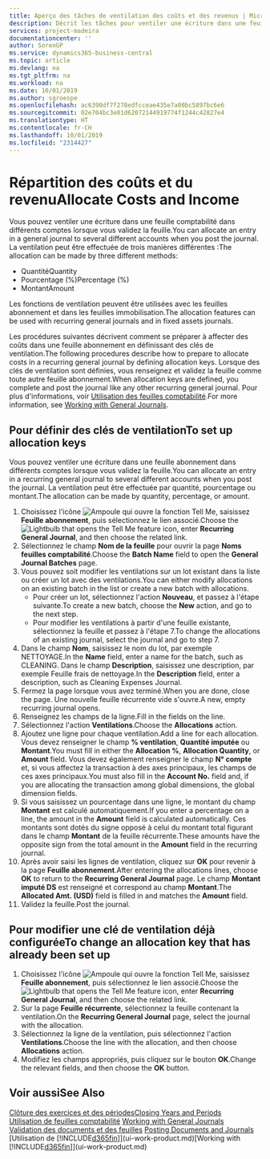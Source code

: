 ```yaml
---
title: Aperçu des tâches de ventilation des coûts et des revenus | Microsoft Docs
description: Décrit les tâches pour ventiler une écriture dans une feuille comptabilité dans différents comptes lorsque vous validez la feuille.
services: project-madeira
documentationcenter: ''
author: SorenGP
ms.service: dynamics365-business-central
ms.topic: article
ms.devlang: na
ms.tgt_pltfrm: na
ms.workload: na
ms.date: 10/01/2019
ms.author: sgroespe
ms.openlocfilehash: ac6390df7f278edfcceae435e7a00bc5897bc6e6
ms.sourcegitcommit: 02e704bc3e01d62072144919774f1244c42827e4
ms.translationtype: HT
ms.contentlocale: fr-CH
ms.lasthandoff: 10/01/2019
ms.locfileid: "2314427"
---
```

# <a name="allocate-costs-and-income"></a><span data-ttu-id="0fe96-103">Répartition des coûts et du revenu</span><span class="sxs-lookup"><span data-stu-id="0fe96-103">Allocate Costs and Income</span></span>
<span data-ttu-id="0fe96-104">Vous pouvez ventiler une écriture dans une feuille comptabilité dans différents comptes lorsque vous validez la feuille.</span><span class="sxs-lookup"><span data-stu-id="0fe96-104">You can allocate an entry in a general journal to several different accounts when you post the journal.</span></span> <span data-ttu-id="0fe96-105">La ventilation peut être effectuée de trois manières différentes :</span><span class="sxs-lookup"><span data-stu-id="0fe96-105">The allocation can be made by three different methods:</span></span>

* <span data-ttu-id="0fe96-106">Quantité</span><span class="sxs-lookup"><span data-stu-id="0fe96-106">Quantity</span></span>
* <span data-ttu-id="0fe96-107">Pourcentage (%)</span><span class="sxs-lookup"><span data-stu-id="0fe96-107">Percentage (%)</span></span>
* <span data-ttu-id="0fe96-108">Montant</span><span class="sxs-lookup"><span data-stu-id="0fe96-108">Amount</span></span>

<span data-ttu-id="0fe96-109">Les fonctions de ventilation peuvent être utilisées avec les feuilles abonnement et dans les feuilles immobilisation.</span><span class="sxs-lookup"><span data-stu-id="0fe96-109">The allocation features can be used with recurring general journals and in fixed assets journals.</span></span>
<!--You can also distribute the cost or revenue of a line to an intercompany partner when you post a sales or purchase document. When you post the document, a line will be posted in your general journal, and a corresponding line will be created in the intercompany outbox.-->

<span data-ttu-id="0fe96-110">Les procédures suivantes décrivent comment se préparer à affecter des coûts dans une feuille abonnement en définissant des clés de ventilation.</span><span class="sxs-lookup"><span data-stu-id="0fe96-110">The following procedures describe how to prepare to allocate costs in a recurring general journal by defining allocation keys.</span></span> <span data-ttu-id="0fe96-111">Lorsque des clés de ventilation sont définies, vous renseignez et validez la feuille comme toute autre feuille abonnement.</span><span class="sxs-lookup"><span data-stu-id="0fe96-111">When allocation keys are defined, you complete and post the journal like any other recurring general journal.</span></span> <span data-ttu-id="0fe96-112">Pour plus d'informations, voir [Utilisation des feuilles comptabilité](ui-work-general-journals.md).</span><span class="sxs-lookup"><span data-stu-id="0fe96-112">For more information, see [Working with General Journals](ui-work-general-journals.md).</span></span>

## <a name="to-set-up-allocation-keys"></a><span data-ttu-id="0fe96-113">Pour définir des clés de ventilation</span><span class="sxs-lookup"><span data-stu-id="0fe96-113">To set up allocation keys</span></span>
<span data-ttu-id="0fe96-114">Vous pouvez ventiler une écriture dans une feuille abonnement dans différents comptes lorsque vous validez la feuille.</span><span class="sxs-lookup"><span data-stu-id="0fe96-114">You can allocate an entry in a recurring general journal to several different accounts when you post the journal.</span></span> <span data-ttu-id="0fe96-115">La ventilation peut être effectuée par quantité, pourcentage ou montant.</span><span class="sxs-lookup"><span data-stu-id="0fe96-115">The allocation can be made by quantity, percentage, or amount.</span></span>
1. <span data-ttu-id="0fe96-116">Choisissez l'icône ![Ampoule qui ouvre la fonction Tell Me](media/ui-search/search_small.png "Dites-moi ce que vous voulez faire"), saisissez **Feuille abonnement**, puis sélectionnez le lien associé.</span><span class="sxs-lookup"><span data-stu-id="0fe96-116">Choose the ![Lightbulb that opens the Tell Me feature](media/ui-search/search_small.png "Tell me what you want to do") icon, enter **Recurring General Journal**, and then choose the related link.</span></span>
2. <span data-ttu-id="0fe96-117">Sélectionnez le champ **Nom de la feuille** pour ouvrir la page **Noms feuilles comptabilité**.</span><span class="sxs-lookup"><span data-stu-id="0fe96-117">Choose the **Batch Name** field to open the **General Journal Batches** page.</span></span>
3. <span data-ttu-id="0fe96-118">Vous pouvez soit modifier les ventilations sur un lot existant dans la liste ou créer un lot avec des ventilations.</span><span class="sxs-lookup"><span data-stu-id="0fe96-118">You can either modify allocations on an existing batch in the list or create a new batch with allocations.</span></span>
   * <span data-ttu-id="0fe96-119">Pour créer un lot, sélectionnez l'action **Nouveau**, et passez à l'étape suivante.</span><span class="sxs-lookup"><span data-stu-id="0fe96-119">To create a new batch, choose the **New** action, and go to the next step.</span></span>
   * <span data-ttu-id="0fe96-120">Pour modifier les ventilations à partir d'une feuille existante, sélectionnez la feuille et passez à l'étape 7.</span><span class="sxs-lookup"><span data-stu-id="0fe96-120">To change the allocations of an existing journal, select the journal and go to step 7.</span></span>    
4. <span data-ttu-id="0fe96-121">Dans le champ **Nom**, saisissez le nom du lot, par exemple NETTOYAGE.</span><span class="sxs-lookup"><span data-stu-id="0fe96-121">In the **Name** field, enter a name for the batch, such as CLEANING.</span></span> <span data-ttu-id="0fe96-122">Dans le champ **Description**, saisissez une description, par exemple Feuille frais de nettoyage.</span><span class="sxs-lookup"><span data-stu-id="0fe96-122">In the **Description** field, enter a description, such as Cleaning Expenses Journal.</span></span>
5. <span data-ttu-id="0fe96-123">Fermez la page lorsque vous avez terminé.</span><span class="sxs-lookup"><span data-stu-id="0fe96-123">When you are done, close the page.</span></span> <span data-ttu-id="0fe96-124">Une nouvelle feuille récurrente vide s'ouvre.</span><span class="sxs-lookup"><span data-stu-id="0fe96-124">A new, empty recurring journal opens.</span></span>
6. <span data-ttu-id="0fe96-125">Renseignez les champs de la ligne.</span><span class="sxs-lookup"><span data-stu-id="0fe96-125">Fill in the fields on the line.</span></span>
7. <span data-ttu-id="0fe96-126">Sélectionnez l'action **Ventilations**.</span><span class="sxs-lookup"><span data-stu-id="0fe96-126">Choose the **Allocations** action.</span></span>
8. <span data-ttu-id="0fe96-127">Ajoutez une ligne pour chaque ventilation.</span><span class="sxs-lookup"><span data-stu-id="0fe96-127">Add a line for each allocation.</span></span> <span data-ttu-id="0fe96-128">Vous devez renseigner le champ **% ventilation**, **Quantité imputée** ou **Montant**.</span><span class="sxs-lookup"><span data-stu-id="0fe96-128">You must fill in either the **Allocation %**, **Allocation Quantity**, or **Amount** field.</span></span> <span data-ttu-id="0fe96-129">Vous devez également renseigner le champ **N° compte** et, si vous affectez la transaction à des axes principaux, les champs de ces axes principaux.</span><span class="sxs-lookup"><span data-stu-id="0fe96-129">You must also fill in the **Account No.** field and, if you are allocating the transaction among global dimensions, the global dimension fields.</span></span>
9. <span data-ttu-id="0fe96-130">Si vous saisissez un pourcentage dans une ligne, le montant du champ **Montant** est calculé automatiquement.</span><span class="sxs-lookup"><span data-stu-id="0fe96-130">If you enter a percentage on a line, the amount in the **Amount** field is calculated automatically.</span></span> <span data-ttu-id="0fe96-131">Ces montants sont dotés du signe opposé à celui du montant total figurant dans le champ **Montant** de la feuille récurrente.</span><span class="sxs-lookup"><span data-stu-id="0fe96-131">These amounts have the opposite sign from the total amount in the **Amount** field in the recurring journal.</span></span>
10. <span data-ttu-id="0fe96-132">Après avoir saisi les lignes de ventilation, cliquez sur **OK** pour revenir à la page **Feuille abonnement**.</span><span class="sxs-lookup"><span data-stu-id="0fe96-132">After entering the allocations lines, choose **OK** to return to the **Recurring General Journal** page.</span></span> <span data-ttu-id="0fe96-133">Le champ **Montant imputé DS** est renseigné et correspond au champ **Montant**.</span><span class="sxs-lookup"><span data-stu-id="0fe96-133">The **Allocated Amt. (USD)** field is filled in and matches the **Amount** field.</span></span>
11. <span data-ttu-id="0fe96-134">Validez la feuille.</span><span class="sxs-lookup"><span data-stu-id="0fe96-134">Post the journal.</span></span>

## <a name="to-change-an-allocation-key-that-has-already-been-set-up"></a><span data-ttu-id="0fe96-135">Pour modifier une clé de ventilation déjà configurée</span><span class="sxs-lookup"><span data-stu-id="0fe96-135">To change an allocation key that has already been set up</span></span>
1. <span data-ttu-id="0fe96-136">Choisissez l'icône ![Ampoule qui ouvre la fonction Tell Me](media/ui-search/search_small.png "Dites-moi ce que vous voulez faire"), saisissez **Feuille abonnement**, puis sélectionnez le lien associé.</span><span class="sxs-lookup"><span data-stu-id="0fe96-136">Choose the ![Lightbulb that opens the Tell Me feature](media/ui-search/search_small.png "Tell me what you want to do") icon, enter **Recurring General Journal**, and then choose the related link.</span></span>
2. <span data-ttu-id="0fe96-137">Sur la page **Feuille récurrente**, sélectionnez la feuille contenant la ventilation.</span><span class="sxs-lookup"><span data-stu-id="0fe96-137">On the **Recurring General Journal** page, select the journal with the allocation.</span></span>
3. <span data-ttu-id="0fe96-138">Sélectionnez la ligne de la ventilation, puis sélectionnez l'action **Ventilations**.</span><span class="sxs-lookup"><span data-stu-id="0fe96-138">Choose the line with the allocation, and then choose **Allocations** action.</span></span>
4. <span data-ttu-id="0fe96-139">Modifiez les champs appropriés, puis cliquez sur le bouton **OK**.</span><span class="sxs-lookup"><span data-stu-id="0fe96-139">Change the relevant fields, and then choose the **OK** button.</span></span>

## <a name="see-also"></a><span data-ttu-id="0fe96-140">Voir aussi</span><span class="sxs-lookup"><span data-stu-id="0fe96-140">See Also</span></span>
[<span data-ttu-id="0fe96-141">Clôture des exercices et des périodes</span><span class="sxs-lookup"><span data-stu-id="0fe96-141">Closing Years and Periods</span></span>](year-close-years-periods.md)  
<span data-ttu-id="0fe96-142">[Utilisation de feuilles comptabilité](ui-work-general-journals.md)  </span><span class="sxs-lookup"><span data-stu-id="0fe96-142">[Working with General Journals](ui-work-general-journals.md)  </span></span>  
<span data-ttu-id="0fe96-143">[Validation des documents et des feuilles](ui-post-documents-journals.md)  </span><span class="sxs-lookup"><span data-stu-id="0fe96-143">[Posting Documents and Journals](ui-post-documents-journals.md)  </span></span>  
<span data-ttu-id="0fe96-144">[Utilisation de [!INCLUDE[d365fin](includes/d365fin_md.md)]](ui-work-product.md)</span><span class="sxs-lookup"><span data-stu-id="0fe96-144">[Working with [!INCLUDE[d365fin](includes/d365fin_md.md)]](ui-work-product.md)</span></span>
